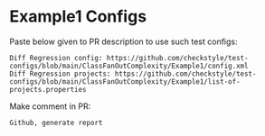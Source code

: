 # Example1 Configs
Paste below given to PR description to use such test configs:
```
Diff Regression config: https://github.com/checkstyle/test-configs/blob/main/ClassFanOutComplexity/Example1/config.xml
Diff Regression projects: https://github.com/checkstyle/test-configs/blob/main/ClassFanOutComplexity/Example1/list-of-projects.properties
```
Make comment in PR:
```
Github, generate report
```
